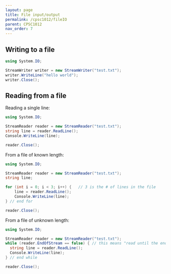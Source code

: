 ```yaml
---
layout: page
title: File input/output
permalink: /cpsc1012/fileIO
parent: CPSC1012
nav_order: 7
---
```


## Writing to a file
```csharp
using System.IO;

StreamWriter writer = new StreamWriter("test.txt");
writer.WriteLine("hello world");
writer.Close();
```

## Reading from a file
Reading a single line:
```csharp
using System.IO;

StreamReader reader = new StreamReader("test.txt");
string line = reader.ReadLine();
Console.WriteLine(line);

reader.Close();
```


From a file of known length:
```csharp
using System.IO;

StreamReader reader = new StreamReader("test.txt");
string line;

for (int i = 0; i < 3; i++) {   // 3 is the # of lines in the file
    line = reader.ReadLine();
    Console.WriteLine(line);
} // end for

reader.Close();
```

From a file of unknown length:
```csharp
using System.IO;

StreamReader reader = new StreamReader("test.txt");
while (reader.EndOfStream == false) { // this means "read until the end of the file"
  string line = reader.ReadLine();
  Console.WriteLine(line);
} // end while

reader.Close();
```
